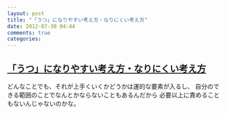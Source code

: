 ```yaml
---
layout: post
title: "「うつ」になりやすい考え方・なりにくい考え方"
date: 2012-07-30 04:44
comments: true
categories:
---
```

## [「うつ」になりやすい考え方・なりにくい考え方](http://getnews.jp/archives/237301)
どんなことでも、それが上手くいくかどうかは運的な要素が入るし、
自分のできる範囲のことでなんとかならないこともあるんだから
必要以上に責めることもないんじゃないのかな。
